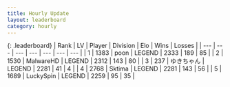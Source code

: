 ```yaml
---
title: Hourly Update
layout: leaderboard
category: hourly
---
```


{: .leaderboard}
| Rank | LV | Player | Division | Elo | Wins | Losses |
| --- | --- | --- | --- | --- | --- | --- |
| <span data-change="0">1</span> | 1383 | <span title="ID: 540690">poon</span> | LEGEND | <span data-change="0">2333</span> | <span data-change="0">189</span> | <span data-change="0">85</span> |
| <span data-change="0">2</span> | 1530 | <span title="ID: 261794">MalwareHD</span> | LEGEND | <span data-change="0">2312</span> | <span data-change="0">143</span> | <span data-change="0">80</span> |
| <span data-change="0">3</span> | 237 | <span title="ID: 540693">ゆきちゃん</span> | LEGEND | <span data-change="0">2281</span> | <span data-change="0">41</span> | <span data-change="0">4</span> |
| <span data-change="0">4</span> | 2768 | <span title="ID: 353063">Sktima</span> | LEGEND | <span data-change="0">2281</span> | <span data-change="0">143</span> | <span data-change="0">56</span> |
| <span data-change="0">5</span> | 1689 | <span title="ID: 498412">LuckySpin</span> | LEGEND | <span data-change="0">2259</span> | <span data-change="0">95</span> | <span data-change="0">35</span> |